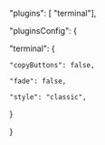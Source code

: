 "plugins": \[ "terminal"\],

"pluginsConfig": {

  "terminal": {

    "copyButtons": false,

    "fade": false,

    "style": "classic",

  }

}



